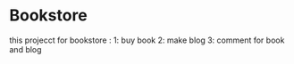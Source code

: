 # Bookstore
this projecct for bookstore :
    1: buy book 
    2: make blog
    3: comment for book and blog

